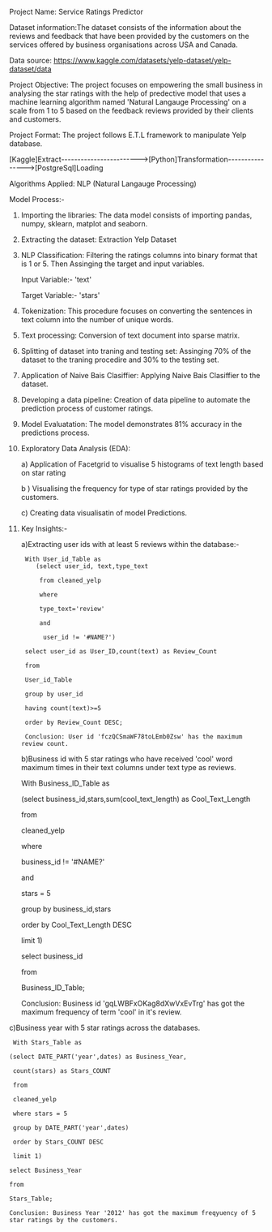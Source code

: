 Project Name: Service Ratings Predictor

Dataset information:The dataset consists of the information about the reviews and feedback that have been provided by the customers on the services offered by business organisations across USA and Canada.

Data source: https://www.kaggle.com/datasets/yelp-dataset/yelp-dataset/data

Project Objective: The project focuses on empowering the small business in analysing the star ratings with the help of predective model that uses a  machine learning algorithm named 'Natural Langauge Processing' on a scale from 1 to 5 based on the feedback reviews provided by their clients and customers. 

Project Format: The project follows E.T.L framework to manipulate Yelp database. 


[Kaggle]Extract------------------------>[Python]Transformation---------------->[PostgreSql]Loading
                                      


Algorithms Applied: NLP (Natural Langauge Processing)

Model Process:-

1) Importing the libraries: The data model consists of importing pandas, numpy, sklearn, matplot and seaborn.
   
2) Extracting the dataset: Extraction Yelp Dataset

3) NLP Classification: Filtering the ratings columns into  binary format that is 1 or 5. Then Assinging the target and input variables.

   Input Variable:- 'text'

   Target Variable:- 'stars'

5) Tokenization: This procedure focuses on converting the sentences in text column into the number of unique words.
   
6) Text processing: Conversion of text document into sparse matrix.

7) Splitting of dataset into traning and testing set: Assinging 70% of the dataset to the traning procedire and 30% to the testing set.

8) Application of Naive Bais Clasiffier: Applying Naive Bais Clasiffier to the dataset.

9) Developing a data pipeline: Creation of data pipeline to automate the prediction process of customer ratings.

10)  Model Evaluatation: The model demonstrates 81% accuracy in the predictions process.  

11) Exploratory Data Analysis (EDA):

      a) Application of Facetgrid to visualise 5 histograms of text length based on star rating

      b ) Visualising the frequency for type of star ratings provided by the customers.

      c) Creating data visualisatin of model Predictions.

12) Key Insights:-

       a)Extracting user ids with at least 5 reviews within the database:-

         With User_id_Table as
            (select user_id, text,type_text

             from cleaned_yelp

             where 
  
             type_text='review' 

             and 

              user_id != '#NAME?')

         select user_id as User_ID,count(text) as Review_Count
 
         from 

         User_id_Table

         group by user_id

         having count(text)>=5

         order by Review_Count DESC;

         Conclusion: User id 'fczQCSmaWF78toLEmb0Zsw' has the maximum review count. 

    b)Business id with 5 star ratings who have received 'cool' word maximum times in their text columns under text type as reviews.

      With Business_ID_Table as

     (select business_id,stars,sum(cool_text_length) as Cool_Text_Length

      from

      cleaned_yelp

      where 

      business_id != '#NAME?'

      and

      stars = 5

      group by business_id,stars

      order by Cool_Text_Length DESC

      limit 1)

      select business_id

      from 

      Business_ID_Table;
 
      Conclusion: Business id 'gqLWBFxOKag8dXwVxEvTrg' has got the maximum frequency of term 'cool' in it's review. 


 c)Business year with 5 star ratings across the databases.
 
     With Stars_Table as

    (select DATE_PART('year',dates) as Business_Year,

     count(stars) as Stars_COUNT

     from 

     cleaned_yelp

     where stars = 5

     group by DATE_PART('year',dates)

     order by Stars_COUNT DESC
 
     limit 1)

    select Business_Year

    from 

    Stars_Table;
    
    Conclusion: Business Year '2012' has got the maximum freqyuency of 5 star ratings by the customers.  

